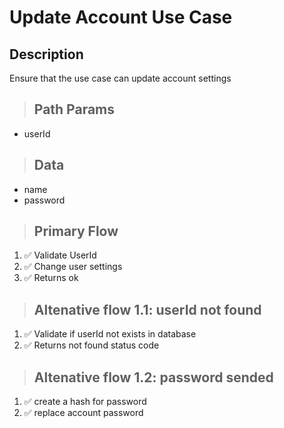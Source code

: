 # Update Account Use Case

## Description

Ensure that the use case can update account settings

> ## Path Params

- userId

> ## Data

- name
- password

> ## Primary Flow

1. ✅ Validate UserId
2. ✅ Change user settings
3. ✅ Returns ok

> ## Altenative flow 1.1: userId not found

1. ✅ Validate if userId not exists in database
2. ✅ Returns not found status code

> ## Altenative flow 1.2: password sended

1. ✅ create a hash for password
2. ✅ replace account password
